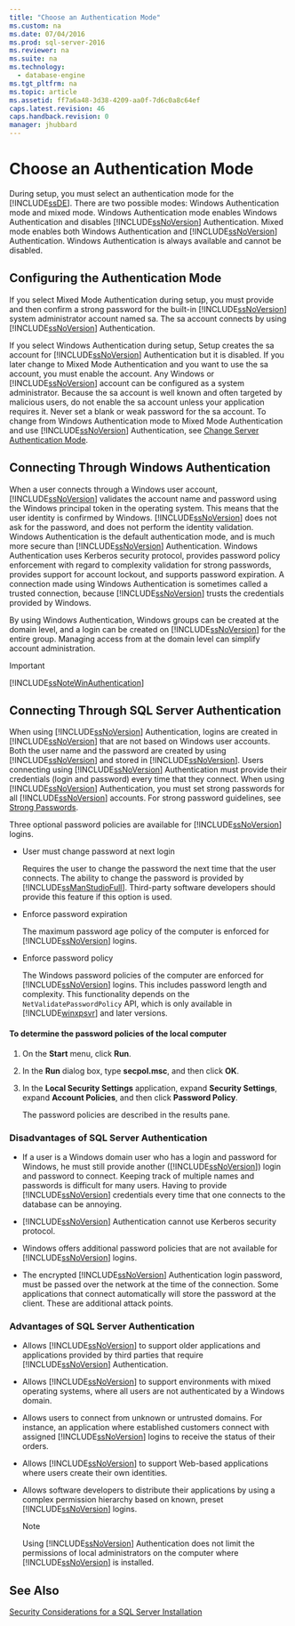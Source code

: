 ```yaml
---
title: "Choose an Authentication Mode"
ms.custom: na
ms.date: 07/04/2016
ms.prod: sql-server-2016
ms.reviewer: na
ms.suite: na
ms.technology: 
  - database-engine
ms.tgt_pltfrm: na
ms.topic: article
ms.assetid: ff7a6a48-3d38-4209-aa0f-7d6c0a8c64ef
caps.latest.revision: 46
caps.handback.revision: 0
manager: jhubbard
---
```

# Choose an Authentication Mode
During setup, you must select an authentication mode for the [!INCLUDE[ssDE](../../Topics/TopicNameContainA/tokens/ssDE_md.md)]. There are two possible modes: Windows Authentication mode and mixed mode. Windows Authentication mode enables Windows Authentication and disables [!INCLUDE[ssNoVersion](../../Topics/TopicNameContainA/tokens/ssNoVersion_md.md)] Authentication. Mixed mode enables both Windows Authentication and [!INCLUDE[ssNoVersion](../../Topics/TopicNameContainA/tokens/ssNoVersion_md.md)] Authentication. Windows Authentication is always available and cannot be disabled.  
  
## Configuring the Authentication Mode  
 If you select Mixed Mode Authentication during setup, you must provide and then confirm a strong password for the built-in [!INCLUDE[ssNoVersion](../../Topics/TopicNameContainA/tokens/ssNoVersion_md.md)] system administrator account named sa. The sa account connects by using [!INCLUDE[ssNoVersion](../../Topics/TopicNameContainA/tokens/ssNoVersion_md.md)] Authentication.  
  
 If you select Windows Authentication during setup, Setup creates the sa account for [!INCLUDE[ssNoVersion](../../Topics/TopicNameContainA/tokens/ssNoVersion_md.md)] Authentication but it is disabled. If you later change to Mixed Mode Authentication and you want to use the sa account, you must enable the account. Any Windows or [!INCLUDE[ssNoVersion](../../Topics/TopicNameContainA/tokens/ssNoVersion_md.md)] account can be configured as a system administrator. Because the sa account is well known and often targeted by malicious users, do not enable the sa account unless your application requires it. Never set a blank or weak password for the sa account. To change from Windows Authentication mode to Mixed Mode Authentication and use [!INCLUDE[ssNoVersion](../../Topics/TopicNameContainA/tokens/ssNoVersion_md.md)] Authentication, see [Change Server Authentication Mode](../../Topics/TopicNameNotContainA/Change-Server-Authentication-Mode.md).  
  
## Connecting Through Windows Authentication  
 When a user connects through a Windows user account, [!INCLUDE[ssNoVersion](../../Topics/TopicNameContainA/tokens/ssNoVersion_md.md)] validates the account name and password using the Windows principal token in the operating system. This means that the user identity is confirmed by Windows. [!INCLUDE[ssNoVersion](../../Topics/TopicNameContainA/tokens/ssNoVersion_md.md)] does not ask for the password, and does not perform the identity validation. Windows Authentication is the default authentication mode, and is much more secure than [!INCLUDE[ssNoVersion](../../Topics/TopicNameContainA/tokens/ssNoVersion_md.md)] Authentication. Windows Authentication uses Kerberos security protocol, provides password policy enforcement with regard to complexity validation for strong passwords, provides support for account lockout, and supports password expiration. A connection made using Windows Authentication is sometimes called a trusted connection, because [!INCLUDE[ssNoVersion](../../Topics/TopicNameContainA/tokens/ssNoVersion_md.md)] trusts the credentials provided by Windows.  
  
 By using Windows Authentication, Windows groups can be created at the domain level, and a login can be created on [!INCLUDE[ssNoVersion](../../Topics/TopicNameContainA/tokens/ssNoVersion_md.md)] for the entire group. Managing access from at the domain level can simplify account administration.  
  
> [!IMPORTANT]  
>  [!INCLUDE[ssNoteWinAuthentication](../../Topics/TopicNameContainA/tokens/ssNoteWinAuthentication_md.md)]  
  
## Connecting Through SQL Server Authentication  
 When using [!INCLUDE[ssNoVersion](../../Topics/TopicNameContainA/tokens/ssNoVersion_md.md)] Authentication, logins are created in [!INCLUDE[ssNoVersion](../../Topics/TopicNameContainA/tokens/ssNoVersion_md.md)] that are not based on Windows user accounts. Both the user name and the password are created by using [!INCLUDE[ssNoVersion](../../Topics/TopicNameContainA/tokens/ssNoVersion_md.md)] and stored in [!INCLUDE[ssNoVersion](../../Topics/TopicNameContainA/tokens/ssNoVersion_md.md)]. Users connecting using [!INCLUDE[ssNoVersion](../../Topics/TopicNameContainA/tokens/ssNoVersion_md.md)] Authentication must provide their credentials (login and password) every time that they connect. When using [!INCLUDE[ssNoVersion](../../Topics/TopicNameContainA/tokens/ssNoVersion_md.md)] Authentication, you must set strong passwords for all [!INCLUDE[ssNoVersion](../../Topics/TopicNameContainA/tokens/ssNoVersion_md.md)] accounts. For strong password guidelines, see [Strong Passwords](../../Topics/TopicNameNotContainA/Strong-Passwords.md).  
  
 Three optional password policies are available for [!INCLUDE[ssNoVersion](../../Topics/TopicNameContainA/tokens/ssNoVersion_md.md)] logins.  
  
-   User must change password at next login  
  
     Requires the user to change the password the next time that the user connects. The ability to change the password is provided by [!INCLUDE[ssManStudioFull](../../Topics/TopicNameContainA/tokens/ssManStudioFull_md.md)]. Third-party software developers should provide this feature if this option is used.  
  
-   Enforce password expiration  
  
     The maximum password age policy of the computer is enforced for [!INCLUDE[ssNoVersion](../../Topics/TopicNameContainA/tokens/ssNoVersion_md.md)] logins.  
  
-   Enforce password policy  
  
     The Windows password policies of the computer are enforced for [!INCLUDE[ssNoVersion](../../Topics/TopicNameContainA/tokens/ssNoVersion_md.md)] logins. This includes password length and complexity. This functionality depends on the `NetValidatePasswordPolicy` API, which is only available in [!INCLUDE[winxpsvr](../../Topics/TopicNameContainA/tokens/winxpsvr_md.md)] and later versions.  
  
#### To determine the password policies of the local computer  
  
1.  On the **Start** menu, click **Run**.  
  
2.  In the **Run** dialog box, type **secpol.msc**, and then click **OK**.  
  
3.  In the **Local Security Settings** application, expand **Security Settings**, expand **Account Policies**, and then click **Password Policy**.  
  
     The password policies are described in the results pane.  
  
### Disadvantages of SQL Server Authentication  
  
-   If a user is a Windows domain user who has a login and password for Windows, he must still provide another ([!INCLUDE[ssNoVersion](../../Topics/TopicNameContainA/tokens/ssNoVersion_md.md)]) login and password to connect. Keeping track of multiple names and passwords is difficult for many users. Having to provide [!INCLUDE[ssNoVersion](../../Topics/TopicNameContainA/tokens/ssNoVersion_md.md)] credentials every time that one connects to the database can be annoying.  
  
-   [!INCLUDE[ssNoVersion](../../Topics/TopicNameContainA/tokens/ssNoVersion_md.md)] Authentication cannot use Kerberos security protocol.  
  
-   Windows offers additional password policies that are not available for [!INCLUDE[ssNoVersion](../../Topics/TopicNameContainA/tokens/ssNoVersion_md.md)] logins.  
  
-   The encrypted [!INCLUDE[ssNoVersion](../../Topics/TopicNameContainA/tokens/ssNoVersion_md.md)] Authentication login password, must be passed over the network at the time of the connection. Some applications that connect automatically will store the password at the client. These are additional attack points.  
  
### Advantages of SQL Server Authentication  
  
-   Allows [!INCLUDE[ssNoVersion](../../Topics/TopicNameContainA/tokens/ssNoVersion_md.md)] to support older applications and applications provided by third parties that require [!INCLUDE[ssNoVersion](../../Topics/TopicNameContainA/tokens/ssNoVersion_md.md)] Authentication.  
  
-   Allows [!INCLUDE[ssNoVersion](../../Topics/TopicNameContainA/tokens/ssNoVersion_md.md)] to support environments with mixed operating systems, where all users are not authenticated by a Windows domain.  
  
-   Allows users to connect from unknown or untrusted domains. For instance, an application where established customers connect with assigned [!INCLUDE[ssNoVersion](../../Topics/TopicNameContainA/tokens/ssNoVersion_md.md)] logins to receive the status of their orders.  
  
-   Allows [!INCLUDE[ssNoVersion](../../Topics/TopicNameContainA/tokens/ssNoVersion_md.md)] to support Web-based applications where users create their own identities.  
  
-   Allows software developers to distribute their applications by using a complex permission hierarchy based on known, preset [!INCLUDE[ssNoVersion](../../Topics/TopicNameContainA/tokens/ssNoVersion_md.md)] logins.  
  
    > [!NOTE]  
    >  Using [!INCLUDE[ssNoVersion](../../Topics/TopicNameContainA/tokens/ssNoVersion_md.md)] Authentication does not limit the permissions of local administrators on the computer where [!INCLUDE[ssNoVersion](../../Topics/TopicNameContainA/tokens/ssNoVersion_md.md)] is installed.  
  
## See Also  
 [Security Considerations for a SQL Server Installation](../../Topics/TopicNameContainA/Security-Considerations-for-a-SQL-Server-Installation.md)